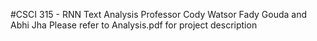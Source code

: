 
#CSCI 315 - RNN Text Analysis
Professor Cody Watsor
Fady Gouda and Abhi Jha
Please refer to Analysis.pdf for project description
